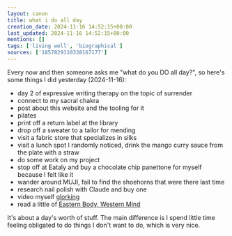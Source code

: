 ```yaml
---
layout: canon
title: what i do all day
creation_date: 2024-11-16 14:52:15+00:00
last_updated: 2024-11-16 14:52:15+00:00
mentions: []
tags: ['living well', 'biographical']
sources: ['1857829110338167177']
---
```


Every now and then someone asks me "what do you DO all day?", so here's some things I did yesterday (2024-11-16):

- day 2 of expressive writing therapy on the topic of surrender
- connect to my sacral chakra
- post about this website and the tooling for it
- pilates
- print off a return label at the library
- drop off a sweater to a tailor for mending
- visit a fabric store that specializes in silks
- visit a lunch spot I randomly noticed, drink the mango curry sauce from the plate with a straw 
- do some work on my project
- stop off at Eataly and buy a chocolate chip panettone for myself because I felt like it
- wander around MUJI, fail to find the shoehorns that were there last time
- research nail polish with Claude and buy one
- video myself [glorking](../glork-glork-glork)
- read a little of [Eastern Body, Western Mind](https://www.goodreads.com/book/show/576362.Eastern_Body_Western_Mind)

It's about a day's worth of stuff. The main difference is I spend little time feeling obligated to do things I don't want to do, which is very nice.
